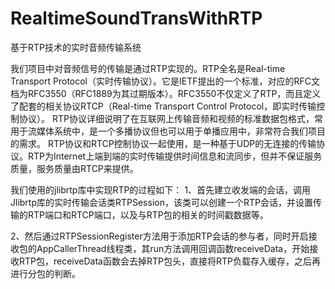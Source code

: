 # RealtimeSoundTransWithRTP
基于RTP技术的实时音频传输系统

我们项目中对音频信号的传输是通过RTP实现的。RTP全名是Real-time Transport Protocol（实时传输协议）。它是IETF提出的一个标准，对应的RFC文档为RFC3550（RFC1889为其过期版本）。RFC3550不仅定义了RTP，而且定义了配套的相关协议RTCP（Real-time Transport Control Protocol，即实时传输控制协议）。
RTP协议详细说明了在互联网上传输音频和视频的标准数据包格式，常用于流媒体系统中，是一个多播协议但也可以用于单播应用中，非常符合我们项目的需求。
RTP协议和RTCP控制协议一起使用，是一种基于UDP的无连接的传输协议。RTP为Internet上端到端的实时传输提供时间信息和流同步，但并不保证服务质量，服务质量由RTCP来提供。

我们使用的jlibrtp库中实现RTP的过程如下：
1、首先建立收发端的会话，调用Jlibrtp库的实时传输会话类RTPSession，该类可以创建一个RTP会话，并设置传输的RTP端口和RTCP端口，以及与RTP包的相关的时间戳数据等。

2、然后通过RTPSessionRegister方法用于添加RTP会话的参与者，同时开启接收包的AppCallerThread线程类，其run方法调用回调函数receiveData，开始接收RTP包，receiveData函数会去掉RTP包头，直接将RTP负载存入缓存，之后再进行分包的判断。
